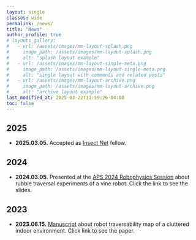 ```yaml
---
layout: single
classes: wide
permalink: /news/
title: "News"
author_profile: true 
# layouts_gallery:
#   - url: /assets/images/mm-layout-splash.png
#     image_path: /assets/images/mm-layout-splash.png
#     alt: "splash layout example"
#   - url: /assets/images/mm-layout-single-meta.png
#     image_path: /assets/images/mm-layout-single-meta.png
#     alt: "single layout with comments and related posts"
#   - url: /assets/images/mm-layout-archive.png
#     image_path: /assets/images/mm-layout-archive.png
#     alt: "archive layout example"
last_modified_at: 2025-03-22T11:59:26-04:00
toc: false
---
```



## 2025
- **2025.03.05.** Accepted as [Insect Net](https://insectnet.psu.edu/) fellow.

## 2024  
- **2024.03.05.** Presented at the [APS 2024 Robophysics Session](https://www.dropbox.com/scl/fi/ymv9hh3rme4qam8br1hq9/Zheyu_VineRobot_APS.pptx?rlkey=ziz7sb4gsxm79v3d4xux1aqba&dl=0/) about rubble traversal experiments of a vine robot. Click the link to see the slides.


## 2023
- **2023.06.15.** [Manuscript](https://arxiv.org/abs/2306.08814) about  robot traversability map of a cluttered indoor environment. Click link to see the paper.